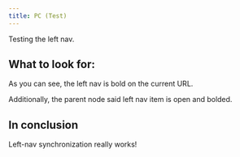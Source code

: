 ```yaml
---
title: PC (Test)
---
```


Testing the left nav.

## What to look for:

As you can see, the left nav is bold on the current URL.

Additionally, the parent node said left nav item is open and bolded.

## In conclusion

Left-nav synchronization really works!
